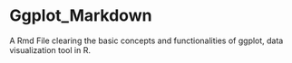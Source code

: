 # Ggplot_Markdown
 A Rmd File clearing the basic concepts and functionalities of ggplot, data visualization tool in R.
